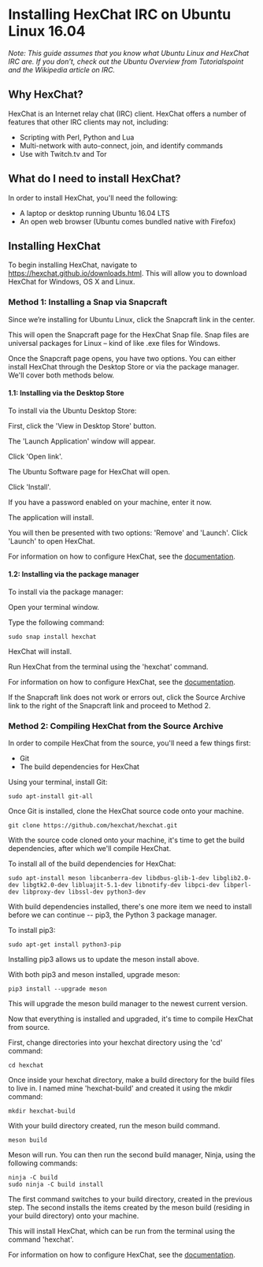 # Installing HexChat IRC on Ubuntu Linux 16.04

_Note: This guide assumes that you know what Ubuntu Linux and HexChat IRC are. If you don’t, check out the Ubuntu Overview from Tutorialspoint and the Wikipedia article on IRC._

## Why HexChat?

HexChat is an Internet relay chat (IRC) client. HexChat offers a number of features that other IRC clients may not, including:
* Scripting with Perl, Python and Lua
* Multi-network with auto-connect, join, and identify commands
* Use with Twitch.tv and Tor

## What do I need to install HexChat?

In order to install HexChat, you'll need the following:

* A laptop or desktop running Ubuntu 16.04 LTS
* An open web browser (Ubuntu comes bundled native with Firefox)

## Installing HexChat

To begin installing HexChat, navigate to https://hexchat.github.io/downloads.html. This will allow you to download HexChat for Windows, OS X and Linux. 

### Method 1: Installing a Snap via Snapcraft

Since we’re installing for Ubuntu Linux, click the Snapcraft link in the center.

This will open the Snapcraft page for the HexChat Snap file. Snap files are universal packages for Linux – kind of like .exe files for Windows.

Once the Snapcraft page opens, you have two options. You can either install HexChat through the Desktop Store or via the package manager. We'll cover both methods below.

#### 1.1: Installing via the Desktop Store

To install via the Ubuntu Desktop Store:

First, click the 'View in Desktop Store' button.

The 'Launch Application' window will appear.

Click 'Open link'.

The Ubuntu Software page for HexChat will open.

Click 'Install'.

If you have a password enabled on your machine, enter it now.

The application will install.

You will then be presented with two options: 'Remove' and 'Launch'. Click 'Launch' to open HexChat.

For information on how to configure HexChat, see the [documentation](https://hexchat.readthedocs.io/en/latest/appearance.html).

#### 1.2: Installing via the package manager

To install via the package manager:

Open your terminal window.

Type the following command:

    sudo snap install hexchat

HexChat will install.

Run HexChat from the terminal using the 'hexchat' command.

For information on how to configure HexChat, see the [documentation](https://hexchat.readthedocs.io/en/latest/appearance.html).

If the Snapcraft link does not work or errors out, click the Source Archive link to the right of the Snapcraft link and proceed to Method 2.

### Method 2: Compiling HexChat from the Source Archive

In order to compile HexChat from the source, you'll need a few things first:

* Git
* The build dependencies for HexChat

Using your terminal, install Git:

    sudo apt-install git-all

Once Git is installed, clone the HexChat source code onto your machine.

    git clone https://github.com/hexchat/hexchat.git

With the source code cloned onto your machine, it's time to get the build dependencies, after which we'll compile HexChat.

To install all of the build dependencies for HexChat:

    sudo apt-install meson libcanberra-dev libdbus-glib-1-dev libglib2.0-dev libgtk2.0-dev libluajit-5.1-dev libnotify-dev libpci-dev libperl-dev libproxy-dev libssl-dev python3-dev

With build dependencies installed, there's one more item we need to install before we can continue -- pip3, the Python 3 package manager.

To install pip3:

    sudo apt-get install python3-pip

Installing pip3 allows us to update the meson install above.

With both pip3 and meson installed, upgrade meson:

    pip3 install --upgrade meson

This will upgrade the meson build manager to the newest current version.

Now that everything is installed and upgraded, it's time to compile HexChat from source.

First, change directories into your hexchat directory using the 'cd' command:

    cd hexchat

Once inside your hexchat directory, make a build directory for the build files to live in. I named mine 'hexchat-build' and created it using the mkdir command:

    mkdir hexchat-build

With your build directory created, run the meson build command.

    meson build

Meson will run. You can then run the second build manager, Ninja, using the following commands:

    ninja -C build
    sudo ninja -C build install

The first command switches to your build directory, created in the previous step. The second installs the items created by the meson build (residing in your build directory) onto your machine.

This will install HexChat, which can be run from the terminal using the command 'hexchat'.

For information on how to configure HexChat, see the [documentation](https://hexchat.readthedocs.io/en/latest/appearance.html).
